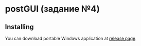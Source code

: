 # postGUI (задание №4)
## Installing
You can download portable Windows application at [release page](https://github.com/EpicStep/postGUI-hackathon/releases).